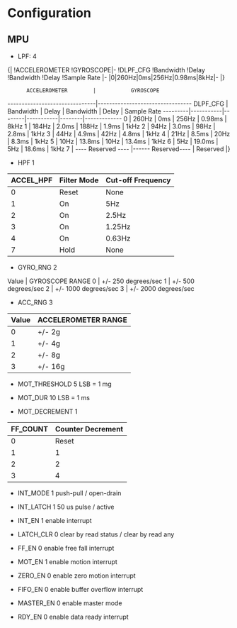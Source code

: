 # Configuration
## MPU

- LPF: 	  4


{| !ACCELEROMETER !GYROSCOPE|-
!DLPF_CFG !Bandwidth !Delay !Bandwidth !Delay !Sample Rate |-
|0|260Hz|0ms|256Hz|0.98ms|8kHz|-
|}



          ACCELEROMETER        |           GYROSCOPE
-------------------------------|---------------------------------
 DLPF_CFG | Bandwidth | Delay  | Bandwidth | Delay  | Sample Rate
 ---------|-----------|--------|-----------|--------|-------------
 0        | 260Hz     | 0ms    | 256Hz     | 0.98ms | 8kHz
 1        | 184Hz     | 2.0ms  | 188Hz     | 1.9ms  | 1kHz
 2        | 94Hz      | 3.0ms  | 98Hz      | 2.8ms  | 1kHz
 3        | 44Hz      | 4.9ms  | 42Hz      | 4.8ms  | 1kHz
 4        | 21Hz      | 8.5ms  | 20Hz      | 8.3ms  | 1kHz
 5        | 10Hz      | 13.8ms | 10Hz      | 13.4ms | 1kHz
 6        | 5Hz       | 19.0ms | 5Hz       | 18.6ms | 1kHz
 7        | ---- Reserved ---- |------ Reserved---- | Reserved
|}
- HPF 		1

 ACCEL_HPF | Filter Mode | Cut-off Frequency
 ----------|-------------|------------------
 0         | Reset       | None
 1         | On          | 5Hz
 2         | On          | 2.5Hz
 3         | On          | 1.25Hz
 4         | On          | 0.63Hz
 7         | Hold        | None

- GYRO_RNG 	2

Value	| GYROSCOPE RANGE
0 		| +/- 250 degrees/sec
1 		| +/- 500 degrees/sec
2 		| +/- 1000 degrees/sec
3 		| +/- 2000 degrees/sec
	
- ACC_RNG 	3

Value	| ACCELEROMETER RANGE
--------|--------------------
0 		| +/- 2g
1 		| +/- 4g
2 		| +/- 8g
3 		| +/- 16g

- MOT_THRESHOLD 	5				LSB = 1 mg
- MOT_DUR			10				LSB = 1 ms

- MOT_DECREMENT	1		
			
FF_COUNT | Counter Decrement
---------|------------------
0        | Reset
1        | 1
2        | 2
3        | 4
 
- INT_MODE		1					push-pull / open-drain
- INT_LATCH		1					50 us pulse / active 
- INT_EN		1					enable interrupt
- LATCH_CLR		0					clear by read status / clear by read any

- FF_EN			0					enable free fall interrupt
- MOT_EN		1					enable motion interrupt
- ZERO_EN		0					enable zero motion interrupt
- FIFO_EN		0					enable buffer overflow interrupt
- MASTER_EN		0					enable master mode 
- RDY_EN		0					enable data ready interrupt